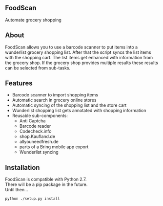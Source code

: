 ## FoodScan ##
Automate grocery shopping


About
--------

FoodScan allows you to use a barcode scanner to put items into a wunderlist grocery shopping list.
After that the script syncs the list items with the shopping cart.
The list items get enhanced with information from the grocery shop.
If the grocery shop provides multiple results these results can be selected from sub-tasks.

Features
--------

* Barcode scanner to import shopping items
* Automatic search in grocery online stores
* Automatic syncing of the shopping list and the store cart
* Wunderlist shopping list gets annotated with shopping information
* Reusable sub-components:
    * Anti Captcha
    * Barcode reader
    * Codecheck.info
    * shop.Kaufland.de
    * allyouneedfresh.de
    * parts of a Bring mobile app export
    * Wunderlist syncing
    
Installation
--------

FoodScan is compatible with Python 2.7.  
There will be a pip package in the future.  
Until then... 
```
python ./setup.py install
```
